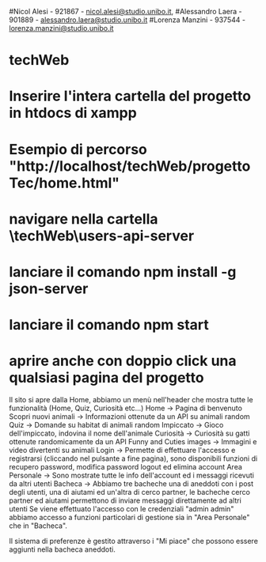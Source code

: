 #Nicol Alesi - 921867 - nicol.alesi@studio.unibo.it, 
#Alessandro Laera - 901889 - alessandro.laera@studio.unibo.it
#Lorenza Manzini - 937544 - lorenza.manzini@studio.unibo.it
# techWeb
# Inserire l'intera cartella del progetto in htdocs di xampp
# Esempio di percorso "http://localhost/techWeb/progettoTec/home.html"
# navigare nella cartella \techWeb\users-api-server
# lanciare il comando npm install -g json-server
# lanciare il comando npm start
# aprire anche con doppio click una qualsiasi pagina del progetto

Il sito si apre dalla Home, abbiamo un menù nell'header che mostra tutte le funzionalità
(Home, Quiz, Curiosità etc...)
Home -> Pagina di benvenuto
Scopri nuovi animali -> Informazioni ottenute da un API su animali random
Quiz -> Domande su habitat di animali random
Impiccato -> Gioco dell'impiccato, indovina il nome dell'animale
Curiosità -> Curiosità su gatti ottenute randomicamente da un API
Funny and Cuties images -> Immagini e video divertenti su animali
Login -> Permette di effettuare l'accesso e registrarsi (cliccando nel pulsante a fine pagina),
		sono disponibili funzioni di recupero password, modifica password logout ed elimina account
Area Personale -> Sono mostrate tutte le info dell'account ed i messaggi ricevuti da altri utenti
Bacheca -> Abbiamo tre bacheche una di aneddoti con i post degli utenti, una di aiutami ed un'altra
		 di cerco partner, le bacheche cerco partner ed aiutami permettono di inviare messaggi
		 direttamente ad altri utenti
Se viene effettuato l'accesso con le credenziali "admin admin" abbiamo accesso a funzioni particolari di gestione
sia in "Area Personale" che in "Bacheca".

Il sistema di preferenze è gestito attraverso i "Mi piace" che possono essere aggiunti nella bacheca aneddoti.



